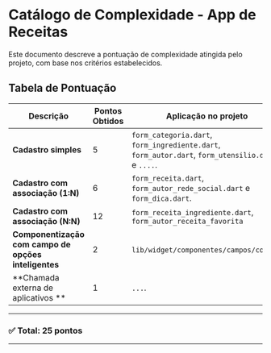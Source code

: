 # Catálogo de Complexidade - App de Receitas

Este documento descreve a pontuação de complexidade atingida pelo projeto, com base nos critérios estabelecidos.

## Tabela de Pontuação

| Descrição | Pontos Obtidos | Aplicação no projeto |
|-----------|----------------|----------------------|
| **Cadastro simples** | 5 | `form_categoria.dart`, `form_ingrediente.dart`, `form_autor.dart`, `form_utensilio.dart` e `....`. |
| **Cadastro com associação (1:N)** | 6 | `form_receita.dart`, `form_autor_rede_social.dart` e `form_dica.dart`. |
| **Cadastro com associação (N:N)** | 12 | `form_receita_ingrediente.dart`, `form_autor_receita_favorita`|
| **Componentização com campo de opções inteligentes** | 2 | `lib/widget/componentes/campos/comum/`. |
| **Chamada externa de aplicativos	** | 1 | `...`. |

---

### ✅ Total: **25 pontos**

---
